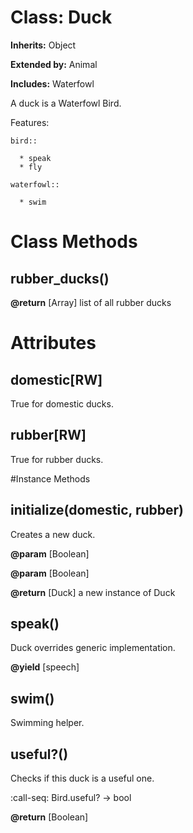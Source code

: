 # Class: Duck
**Inherits:** Object
  
**Extended by:** Animal
    
**Includes:** Waterfowl
  

A duck is a Waterfowl Bird.

Features:

    bird::

      * speak
      * fly

    waterfowl::

      * swim


# Class Methods
## rubber_ducks() [](#method-c-rubber_ducks)
**@return** [Array<Duck>] list of all rubber ducks

# Attributes
## domestic[RW] [](#attribute-i-domestic)
True for domestic ducks.

## rubber[RW] [](#attribute-i-rubber)
True for rubber ducks.


#Instance Methods
## initialize(domestic, rubber) [](#method-i-initialize)
Creates a new duck.

**@param** [Boolean] 

**@param** [Boolean] 

**@return** [Duck] a new instance of Duck

## speak() [](#method-i-speak)
Duck overrides generic implementation.

**@yield** [speech] 

## swim() [](#method-i-swim)
Swimming helper.

## useful?() [](#method-i-useful?)
Checks if this duck is a useful one.

:call-seq:
    Bird.useful? -> bool

**@return** [Boolean] 

